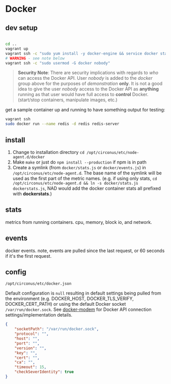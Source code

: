 # Docker

## dev setup

```sh

cd ..
vagrant up
vagrant ssh -c "sudo yum install -y docker-engine && service docker start"
# WARNING - see note below
vagrant ssh -c "sudo usermod -G docker nobody"
```

> **Security Note**: There are security implications with regards to _who_ can
access the Docker API. User _nobody_ is added to the _docker_ group above for
the purposes of _demonstration_ **only**. It is not a good idea to give
the user _nobody_ access to the Docker API as **anything** running as that user
would have full access to **control** Docker. (start/stop containers, manipulate images, etc.)

get a sample container up and running to have something output for testing:

```sh
vagrant ssh
sudo docker run --name redis -d redis redis-server
```

## install

1. Change to installation directory `cd /opt/circonus/etc/node-agent.d/docker`
1. Make `make` or just do `npm install --production` if npm is in path
1. Create a symlink (from `docker/stats.js` or `docker/events.js`) in `/opt/circonus/etc/node-agent.d`. The base name of the symlink will be used as the first part of the metric names. (e.g. if using only stats, `cd /opt/circonus/etc/node-agent.d && ln -s docker/stats.js dockerstats.js`, NAD would add the docker container stats all prefixed with **dockerstats**.)

## stats

metrics from running containers. cpu, memory, block io, and network.


## events

docker events. note, events are pulled since the last request, or 60 seconds if it's the first request.


## config

`/opt/circonus/etc/docker.json`

Default configuration is `null` resulting in default settings being pulled from the environment (e.g. DOCKER_HOST, DOCKER_TLS_VERIFY, DOCKER_CERT_PATH) or using the default Docker socket `/var/run/docker.sock`. See [docker-modem](https://github.com/apocas/docker-modem) for Docker API connection settings/implementation details.

```json
{
    "socketPath": "/var/run/docker.sock",
    "protocol": "",
    "host": "",
    "port": "",
    "version": "",
    "key": "",
    "cert": "",
    "ca": "",
    "timeout": 15,
    "checkSeverIdentity": true
}
```
